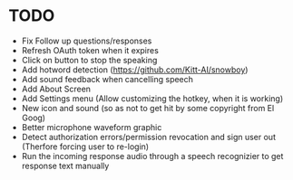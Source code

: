 # TODO
- Fix Follow up questions/responses
- Refresh OAuth token when it expires
- Click on button to stop the speaking
- Add hotword detection (https://github.com/Kitt-AI/snowboy)
- Add sound feedback when cancelling speech
- Add About Screen
- Add Settings menu (Allow customizing the hotkey, when it is working)
- New icon and sound (so as not to get hit by some copyright from El Goog)
- Better microphone waveform graphic
- Detect authorization errors/permission revocation and sign user out (Therfore forcing user to re-login)
- Run the incoming response audio through a speech recognizier to get response text manually
